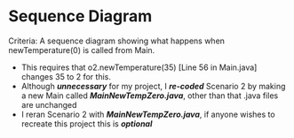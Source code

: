 # Sequence Diagram

Criteria: A sequence diagram showing what happens when newTemperature(0) is called from Main. 

- This requires that o2.newTemperature(35) [Line 56 in Main.java] changes 35 to 2 for this. 
- Although ***unnecessary*** for my project, I ***re-coded*** Scenario 2 by making a new Main called ***MainNewTempZero.java***, other than that .java files are unchanged
- I reran Scenario 2 with ***MainNewTempZero.java***, if anyone wishes to recreate this project this is ***optional*** 